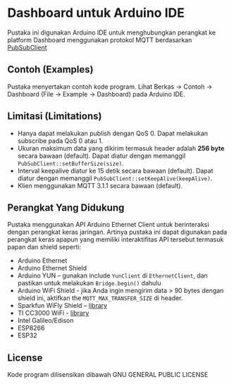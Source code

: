 # Dashboard untuk Arduino IDE

Pustaka ini digunakan Arduino IDE untuk menghubungkan perangkat ke platform Dashboard menggunakan protokol MQTT berdasarkan [PubSubClient](https://github.com/knolleary/pubsubclient)

## Contoh (Examples)

Pustaka menyertakan contoh kode program. Lihat Berkas -> Contoh -> Dashboard (File -> Example -> Dashboard) pada Arduino IDE.

## Limitasi (Limitations)

 - Hanya dapat melakukan publish dengan QoS 0. Dapat melakukan subscribe pada QoS 0 atau 1.
 - Ukuran maksimum data yang dikirim termasuk header adalah **256 byte** secara bawaan (default). Dapat diatur dengan memanggil `PubSubClient::setBufferSize(size)`.
 - Interval keepalive diatur ke 15 detik secara bawaan (default). Dapat diatur dengan memanggil `PubSubClient::setKeepAlive(keepAlive)`.
 - Klien menggunakan MQTT 3.1.1 secara bawaan (default).


## Perangkat Yang Didukung

Pustaka menggunakan API Arduino Ethernet Client untuk berinteraksi dengan perangkat keras jaringan. Artinya pustaka ini dapat digunakan pada perangkat keras apapun yang memiliki interaktifitas API tersebut termasuk papan dan shield seperti:

 - Arduino Ethernet
 - Arduino Ethernet Shield
 - Arduino YUN – gunakan include `YunClient` di `EthernetClient`, dan pastikan untuk melakukan `Bridge.begin()` dahulu
 - Arduino WiFi Shield - jika Anda ingin mengirim data > 90 bytes dengan shield ini,
   aktifkan the `MQTT_MAX_TRANSFER_SIZE` di header.
 - Sparkfun WiFly Shield – [library](https://github.com/dpslwk/WiFly)
 - TI CC3000 WiFi - [library](https://github.com/sparkfun/SFE_CC3000_Library)
 - Intel Galileo/Edison
 - ESP8266
 - ESP32

## License

Kode program dilisensikan dibawah GNU GENERAL PUBLIC LICENSE
